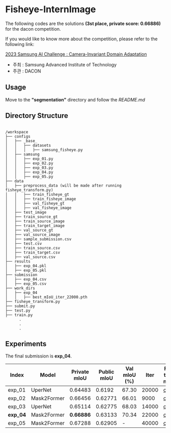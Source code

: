 # Fisheye-InternImage

The following codes are the solutions **(3st place, private score: 0.66886)** for the dacon competition.

If you would like to know more about the competition, please refer to the following link:

[2023 Samsung AI Challenge : Camera-Invariant Domain Adaptation](https://dacon.io/competitions/official/236132/overview/description)

* 주최 : Samsung Advanced Institute of Technology
* 주관 : DACON

## Usage
Move to the **"segmentation"** directory and follow the *README.md*

## Directory Structure
<pre><code>
/workspace
├── configs
│   ├── _base_
│   │   ├── datasets
│   │   │   ├── samsung_fisheye.py
│   ├── samsung
│   │   ├── exp_01.py
│   │   ├── exp_02.py
│   │   ├── exp_03.py
│   │   ├── exp_04.py
│   │   ├── exp_05.py
├── data
│   ├── preprocess_data (will be made after running fisheye_transform.py)
│   │   ├── train_fisheye_gt
│   │   ├── train_fisheye_image
│   │   ├── val_fisheye_gt
│   │   ├── val_fisheye_image
│   ├── test_image
│   ├── train_source_gt
│   ├── train_source_image
│   ├── train_target_image
│   ├── val_source_gt
│   ├── val_source_image
│   ├── sample_submission.csv
│   ├── test.csv
│   ├── train_source.csv
│   ├── train_target.csv
│   ├── val_source.csv
├── results
│   ├── exp_04.pkl
│   ├── exp_05.pkl
├── submission
│   ├── exp_04.csv
│   ├── exp_05.csv
├── work_dirs
│   ├── exp_04
│   │   ├── best_mIoU_iter_22000.pth
├── fisheye_transform.py
├── submit.py
├── test.py
├── train.py
      .
      .
      .
</code></pre>

## Experiments

The final submission is **exp_04**.

| Index      | Model       | Private mIoU | Public mIoU | Val mIoU (%) | Iter  | Fine-tuned model | Pre-trained model |
|------------|-------------|--------------|-------------|--------------|-------|------------------|-------------------|
| exp_01     | UperNet     | 0.64483      | 0.6192      | 67.30        | 20000 | [ckpt](https://huggingface.co/GNOEYHEAT/Fisheye-InternImage/blob/main/exp_01/best_mIoU_iter_20000.pth) | [ckpt](https://huggingface.co/OpenGVLab/InternImage/resolve/main/internimage_h_jointto22k_384.pth) |
| exp_02     | Mask2Former | 0.66456      | 0.62771     | 66.01        | 9000  | [ckpt](https://huggingface.co/GNOEYHEAT/Fisheye-InternImage/blob/main/exp_02/best_mIoU_iter_9000.pth) | [ckpt](https://huggingface.co/OpenGVLab/InternImage/resolve/main/mask2former_internimage_h_896_80k_cocostuff164k.pth) |
| exp_03     | UperNet     | 0.65114      | 0.62775     | 68.03        | 14000 | [ckpt](https://huggingface.co/GNOEYHEAT/Fisheye-InternImage/blob/main/exp_03/best_mIoU_iter_14000.pth) | [ckpt](https://huggingface.co/OpenGVLab/InternImage/resolve/main/internimage_h_jointto22k_384.pth) |
| **exp_04** | Mask2Former | **0.66886**  | 0.63133     | 70.34        | 22000 | [ckpt](https://huggingface.co/GNOEYHEAT/Fisheye-InternImage/resolve/main/exp_04/best_mIoU_iter_22000.pth) | [ckpt](https://huggingface.co/OpenGVLab/InternImage/resolve/main/mask2former_internimage_h_896_80k_cocostuff164k.pth) |
| exp_05     | Mask2Former | 0.67288      | 0.62905     | -            | 40000 | [ckpt](https://huggingface.co/GNOEYHEAT/Fisheye-InternImage/blob/main/exp_05/iter_40000.pth) | [ckpt](https://huggingface.co/OpenGVLab/InternImage/resolve/main/mask2former_internimage_h_896_80k_cocostuff164k.pth) |

